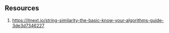 

## Resources
1. https://itnext.io/string-similarity-the-basic-know-your-algorithms-guide-3de3d7346227
